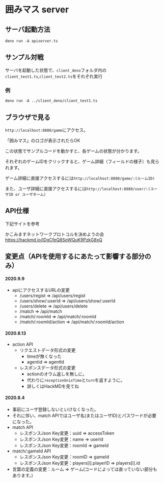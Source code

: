 # 囲みマス server

## サーバ起動方法

```
deno run -A apiserver.ts
```

## サンプル対戦

サーバを起動した状態で、`client_deno`フォルダ内の`client_test1.ts`,`client_test2.ts`をそれぞれ実行

### 例

```
deno run -A ../client_deno/client_test1.ts
```

## ブラウザで見る

`http://localhost:8880/game`にアクセス。

「囲みマス」のロゴが表示されたらOK

この状態でサンプルコードを動かすと、各ゲームの状態が分かります。

それぞれのゲームIDをクリックすると、ゲーム詳細（フィールドの様子）も見られます。

ゲーム詳細に直接アクセスするには`http://localhost:8880/game/:(ルームID)`

また、ユーザ詳細に直接アクセスするには`http://localhost:8880/user/:(ユーザID or ユーザネーム)`

## API仕様

下記サイトを参考

かこみますネットワークプロトコルを決めようの会 
https://hackmd.io/IDgCfeQ8SqWQuK9PzkG8xQ

## 変更点（APIを使用するにあたって影響する部分のみ）

#### 2020.9.9

- apiにアクセスするURLの変更
  - /users/regist => /api/users/regist
  - /users/show/:userId => /api/users/show/:userId
  - /users/delete => /api/users/delete
  - /match => /api/match
  - /match/:roomId => /api/match/:roomId
  - /match/:roomId/action => /api/match/:roomId/action

#### 2020.8.13

- action API
  - リクエストデータ形式の変更
    - timeが無くなった
    - agentid => agentId
  - レスポンスデータ形式の変更
    - actionのオウム返しを無しに。
    - 代わりに`receptionUnixTime`と`turn`を返すように。
    - 詳しくはHackMDを見てね

#### 2020.8.4

- 事前にユーザ登録しないといけなくなった。
- それに伴い、match APIではユーザ名(またはユーザID)とパスワードが必要になった。
- match API
  - レスポンスJson Key変更：uuid => accessToken
  - レスポンスJson Key変更：name => userId
  - レスポンスJson Key変更：roomId => gameId
- match/:gameId API
  - レスポンスJson Key変更：roomID => gameId
  - レスポンスJson Key変更：players[i].playerID => players[i].id
- 言葉の定義の変更：ルーム => ゲーム(コードによっては直っていない部分もあります。)
